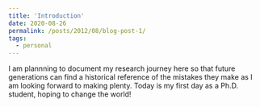 ```yaml
---
title: 'Introduction'
date: 2020-08-26
permalink: /posts/2012/08/blog-post-1/
tags:
  - personal
---
```


I am plannning to document my research journey here so that future generations can find a historical reference of the mistakes they make as I am looking forward to making plenty. Today is my first day as a Ph.D. student, hoping to change the world!
